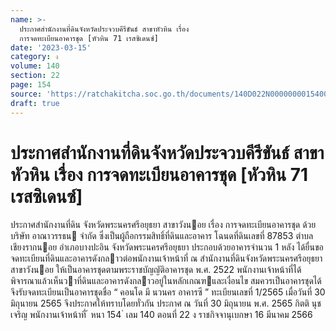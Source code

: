 ```yaml
---
name: >-
  ประกาศสำนักงานที่ดินจังหวัดประจวบคีรีขันธ์ สาขาหัวหิน เรื่อง
  การจดทะเบียนอาคารชุด [หัวหิน 71 เรสซิเดนซ์]
date: '2023-03-15'
category: ง
volume: 140
section: 22
page: 154
source: 'https://ratchakitcha.soc.go.th/documents/140D022N0000000015400.pdf'
draft: true
---
```


# ประกาศสำนักงานที่ดินจังหวัดประจวบคีรีขันธ์ สาขาหัวหิน เรื่อง การจดทะเบียนอาคารชุด [หัวหิน 71 เรสซิเดนซ์]

ประกาศสํานักงานที่ดิน จังหวัดพระนครศรีอยุธยา สาขาวังนอย เรื่อง การจดทะเบียนอาคารชุด ด้วย บริษัท อาณาวรรธน จํากัด ซึ่งเป็นผู้ถือกรรมสิทธิ์ที่ดินและอาคาร โฉนดที่ดินเลขที่ 87853 ตําบลเชียงรากนอย อําเภอบางปะอิน จังหวัดพระนครศรีอยุธยา ประกอบด้วยอาคารจํานวน 1 หลัง ได้ยื่นขอจดทะเบียนที่ดินและอาคารดังกลาวต่อพนักงานเจ้าหน้าที่ ณ สํานักงานที่ดินจังหวัดพระนครศรีอยุธยา สาขาวังนอย ให้เป็นอาคารชุดตามพระราชบัญญัติอาคารชุด พ.ศ. 2522 พนักงานเจ้าหน้าที่ได้พิจารณาแล้วเห็นวาที่ดินและอาคารดังกลาวอยู่ในหลักเกณฑและเงื่อนไข สมควรเป็นอาคารชุดได้ จึงรับจดทะเบียนเป็นอาคารชุดชื่อ “ คอนโด มี นวนคร อาคารซี ” ทะเบียนเลขที่ 1/2565 เมื่อวันที่ 30 มิถุนายน 2565 จึงประกาศให้ทราบโดยทั่วกัน ประกาศ ณ วันที่ 30 มิถุนายน พ.ศ. 2565 กิตติ นุชเจริญ พนักงานเจ้าหน้าที่ ้ หนา 154 ่ เลม 140 ตอนที่ 22 ง ราชกิจจานุเบกษา 16 มีนาคม 2566
